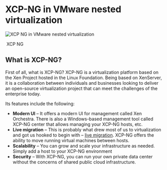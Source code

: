 
# XCP-NG in VMware nested virtualization


![XCP NG in VMware nested virtualization](https://www.virtualizationhowto.com/wp-content/uploads/2022/07/XCP-NG-in-VMware-nested-virtualization-640x470.png)

 XCP NG
## What is XCP-NG?

First of all, what is XCP-NG? XCP-NG is a virtualization platform based on the Xen Project hosted in the Linux Foundation. Being based on XenServer, it is a collaboration between individuals and businesses looking to deliver an open-source virtualization project that can meet the challenges of the enterprise today.

Its features include the following:

- **Modern UI** – It offers a modern UI for management called Xen Orchestra. There is also a Windows-based management tool called XCP-NG center that allows managing your XCP-NG hosts, etc.
- **Live migration** – This is probably what drew most of us to virtualization and got us hooked to begin with – [live migration](https://www.virtualizationhowto.com/2020/12/vmware-vcenter-server-7-update-1-advanced-cross-vcenter-vmotion/). XCP-NG offers the ability to move running virtual machines between hosts.
- **Scalability** – You can grow and scale your infrastructure as needed. Simply add a host to your XCP-NG environment
- **Security** – With XCP-NG, you can run your own private data center without the concerns of shared public cloud infrastructure.


